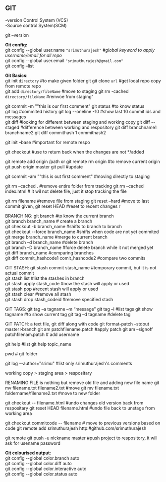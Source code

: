 ## GIT  
-version Control System (VCS)  
-Source control System(SCM)  

git –version	 

**Git config:**  
git config --global user.name ```"srimuthurajesh"```    #*global keyword to apply username/email for all repo*   
git config --global user.email ```"srimuthurajesh@gmail.com"```  
git config –list  

**Git Basics**:  
git init ```directory```					  #to make given folder git
git clone ```url```       					#get local repo copy from remote repo  
git add ```directory/fileName```   			  #move to staging
git rm -cached ```directory/fileName```  	#remvoe from staging"

git commit -m ""this is our first comment"
git status     	#to know status  
git log			    #commited history
git log --oneline -10 	#show last 10 commit ids and messages  
git diff			          #looking for different between staging and working copy
git diff --staged 	    #difference between working and respository
git diff branchname1 branchname2
git diff commithash 1 commithash2




git init –base 	#important for remote respo

git checkout <url> 		#use to return back when the changes are not */added

git remote add origin /path or<url>
git remote rm origin		#to remove current origin
git push origin master
git pull				#update

git commit -am ""this is out first comment"		#moving directly to staging

git rm –cached .		#remove entire folder from tracking
git rm –cached index.html    # it wil not delete file, just it stop tracking the file

git rm filename	#remove file from staging
git reset –hard		#move to last commit given, 
git reset HEAD	#reset to recent changes r


BRANCHING:
git branch   			                #to know the current branch  
git branch branch_name	          # create a branch  
git checkout -b branch_name	      #shifts to branch to branch  
git checkout --force branch_name 	#shifts when code are not yet commited  
git merge branch_name	            #merge to current branch  
git branch –d branch_name	        #delete branch  
git branch –D branch_name	        #force delete branch while it not merged yet  
git diff branch_name		          #comparing branches  
git diff commit_hashcode1 comit_hashcode2	#compare two commits  

GIT STASH:
git stash commit stash_name		#temporary commit, but it is not actual commit  
git stash list			          #list the  stashes in branch   
git stash apply stash_code	  #now the stash will apply or used  
git stash pop			            #recent stash will apply or used  
git stash clear			          #remove all stash  
git stash drop stash_codeid	  #remove specified stash  


GIT TAGS:
git tag –a tagname –m “message”
git tag –l		#list tags
git show tagname	#to show current tag
git tag –d tagname	#delete tag

GIT PATCH: a text file, git diff along with code
git format-patch –stdout master>branch
git am patchfilename.patch 	#apply patch
git am –signoff patchfilenam.patch	# add username


git help	#list
git help topic_name

pwd 	# git folder

git log --author="srimu"     #list only srimuthurajesh's comments

working copy > staging area > respositary


RENAMING FILE is nothing but remove old file and adding new file name
git mv filename.txt filename2.txt                #move 
git mv filename.txt foldername/filename2.txt #move to new folder

git checkout -- filename.html    #undo changes old version back from respositary
git reset HEAD filename.html    #undo file back to unstage from working area

git checkout commitcode -- filename	# move to previous versions based on code
git remote add srimuthurajesh http:#github.com/srimuthurajesh

git remote
git push -u nickname master    #push project to respository, it will ask for usename password

**Git colourised output**:    
git config --global color.branch auto  
git config --global color.diff auto  
git config --global color.interactive auto  
git config --global color.status auto  

